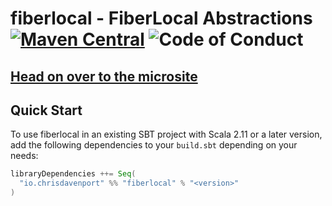 # fiberlocal - FiberLocal Abstractions [![Maven Central](https://maven-badges.herokuapp.com/maven-central/io.chrisdavenport/fiberlocal_2.12/badge.svg)](https://maven-badges.herokuapp.com/maven-central/io.chrisdavenport/fiberlocal_2.12) ![Code of Conduct](https://img.shields.io/badge/Code%20of%20Conduct-Scala-blue.svg)

## [Head on over to the microsite](https://davenverse.github.io/fiberlocal)

## Quick Start

To use fiberlocal in an existing SBT project with Scala 2.11 or a later version, add the following dependencies to your
`build.sbt` depending on your needs:

```scala
libraryDependencies ++= Seq(
  "io.chrisdavenport" %% "fiberlocal" % "<version>"
)
```

